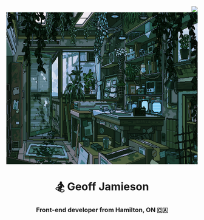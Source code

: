 <img align="right" src="https://visitor-badge.laobi.icu/badge?page_id=UnionPAC.UnionPAC" />
<img align='center' src="https://github.com/UnionPAC/UnionPAC/blob/main/jungle-lab.gif" alt="A jungle science lab, where plants thrive both on the ground and on the walls" height='400' />

<div align="center">
  <h1>🏂 Geoff Jamieson</h1> 

<h3 >Front-end developer from Hamilton, ON 🇨🇦</h3>
</div>



